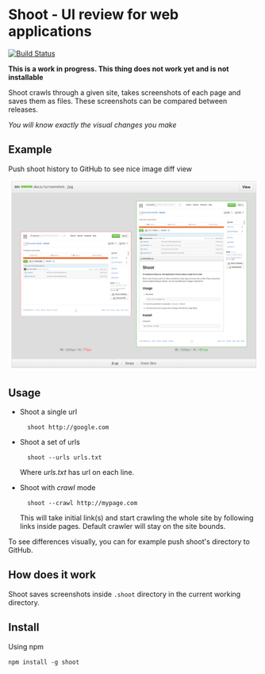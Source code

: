 # Shoot - UI review for web applications

[![Build Status](https://travis-ci.org/kimmobrunfeldt/shoot.png?branch=master)](https://travis-ci.org/kimmobrunfeldt/shoot)

**This is a work in progress. This thing does not work yet and is not installable**

Shoot crawls through a given site, takes screenshots of each page and saves them as files.
These screenshots can be compared between releases.

*You will know exactly the visual changes you make*


## Example

Push shoot history to GitHub to see nice image diff view

![Difference view](docs/diff-view.png)


## Usage

* Shoot a single url

        shoot http://google.com

* Shoot a set of urls

        shoot --urls urls.txt

    Where *urls.txt* has url on each line.

* Shoot with *crawl* mode

        shoot --crawl http://mypage.com

    This will take initial link(s) and start crawling the whole site by following links inside pages.
    Default crawler will stay on the site bounds.

To see differences visually, you can for example push shoot's directory to GitHub.


## How does it work

Shoot saves screenshots inside `.shoot` directory in the current working directory.

## Install

Using npm

    npm install -g shoot
